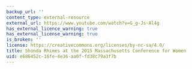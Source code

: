 ```yaml
---
backup_url: ''
content_type: external-resource
external_url: https://www.youtube.com/watch?v=G_g-Js-Al4g
has_external_licence_warning: true
has_external_license_warning: true
is_broken: ''
license: https://creativecommons.org/licenses/by-nc-sa/4.0/
title: Shonda Rhimes at the 2015 Massachusetts Conference for Women
uid: e686452c-16fe-4e36-aa0f-fd38c79a3f7b
---
```

